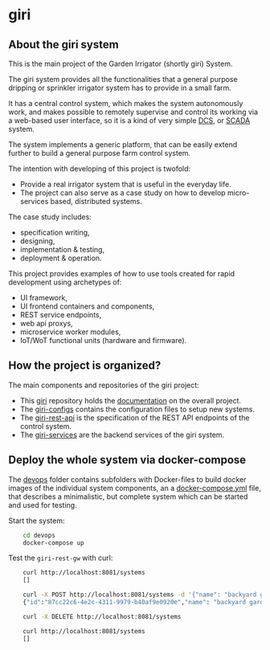 giri
====

## About the giri system

This is the main project of the Garden Irrigator (shortly giri) System.

The giri system provides all the functionalities that a general purpose dripping or sprinkler irrigator system has to provide in a small farm.

It has a central control system, which makes the system autonomously work, 
and makes possible to remotely supervise and control its working via a web-based user interface,
so it is a kind of very simple [DCS](https://en.wikipedia.org/wiki/Distributed_control_system),
or [SCADA](https://en.wikipedia.org/wiki/SCADA) system.

The system implements a generic platform, that can be easily extend further to build a general purpose farm control system.

The intention with developing of this project is twofold:

- Provide a real irrigator system that is useful in the everyday life.
- The project can also serve as a case study on how to develop micro-services based, distributed systems.

The case study includes:

- specification writing,
- designing,
- implementation & testing,
- deployment & operation.

This project provides examples of how to use tools created for rapid development using archetypes of:

- UI framework,
- UI frontend containers and components,
- REST service endpoints,
- web api proxys,
- microservice worker modules,
- IoT/WoT functional units (hardware and firmware).

## How the project is organized?

The main components and repositories of the giri project:

- This [giri](https://github.com/tombenke/giri) repository holds the [documentation](docs/README.md) on the overall project.
- The [giri-configs](https://github.com/tombenke/giri-configs) contains the configuration files to setup new systems.
- The [giri-rest-api](https://github.com/tombenke/giri-rest-api) is the specification of the REST API endpoints of the control system.
- The [giri-services](https://github.com/tombenke/giri-services) are the backend services of the giri system.

## Deploy the whole system via docker-compose

The [devops](devops/) folder contains subfolders with Docker-files to build docker images of the individual system components, an a [docker-compose.yml](devops/docker-compose.yml) file, that describes a minimalistic, but complete system which can be started and used for testing.

Start the system:

```bash
    cd devops
    docker-compose up
```

Test the `giri-rest-gw` with curl:

```bash
    curl http://localhost:8081/systems
    []

    curl -X POST http://localhost:8081/systems -d '{"name": "backyard garden"}'
    {"id":"87cc22c6-4e2c-4311-9979-b40af9e0920e","name": "backyard garden"}

    curl -X DELETE http://localhost:8081/systems

    curl http://localhost:8081/systems
    []

```

